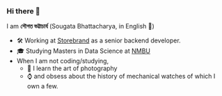 ### Hi there 👋

I am __সৌগত ভট্টাচার্য__ (Sougata Bhattacharya, in English 🙂)

- 🛠️ Working at [Storebrand](https://www.storebrand.no) as a senior backend developer.
- 🎓 Studying Masters in Data Science at [NMBU](https://www.nmbu.no/)
-    When I am not coding/studying,
     - 📸 I learn the art of photography
     - ⌚ and obsess about the history of mechanical watches of which I own a few.
